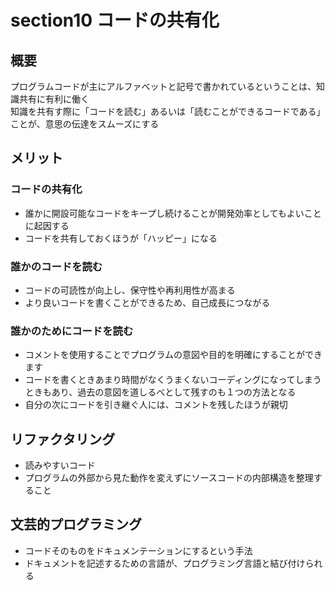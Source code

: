 # section10 コードの共有化

## 概要
プログラムコードが主にアルファべットと記号で書かれているということは、知識共有に有利に働く  
知識を共有す際に「コードを読む」あるいは「読むことができるコードである」ことが、意思の伝達をスムーズにする

## メリット
### コードの共有化
- 誰かに開設可能なコードをキープし続けることが開発効率としてもよいことに起因する
- コードを共有しておくほうが「ハッピー」になる
### 誰かのコードを読む
- コードの可読性が向上し、保守性や再利用性が高まる
- より良いコードを書くことができるため、自己成長につながる
### 誰かのためにコードを読む
- コメントを使用することでプログラムの意図や目的を明確にすることができます
- コードを書くときあまり時間がなくうまくないコーディングになってしまうときもあり、過去の意図を道しるべとして残すのも１つの方法となる
- 自分の次にコードを引き継ぐ人には、コメントを残したほうが親切


## リファクタリング
- 読みやすいコード
- プログラムの外部から見た動作を変えずにソースコードの内部構造を整理すること

## 文芸的プログラミング
- コードそのものをドキュメンテーションにするという手法
- ドキュメントを記述するための言語が、プログラミング言語と結び付けられる


